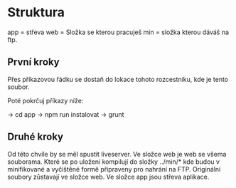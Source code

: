 

# Struktura
  app = střeva
  web = Složka se kterou pracuješ
  min = složka kterou dáváš na ftp.


## První kroky

  Přes příkazovou řádku se dostaň do lokace tohoto rozcestníku, kde je tento soubor.

  Poté pokrčuj příkazy níže:

  → cd app
  → npm run instalovat
  → grunt

## Druhé kroky

  Od této chvíle by se měl spustit liveserver.
  Ve složce web je web se všema souborama. Které se po uložení kompilují do složky ../min/* kde budou v minifikované a vyčištěné formě připraveny pro nahrání na FTP.
  Originální soubory zůstavají ve složce web.
  Ve složce app jsou střeva aplikace.